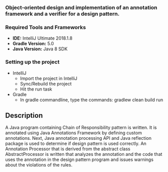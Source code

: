 ### Object-oriented design and implementation of an annotation framework and a verifier for a design pattern.


### Required Tools and Frameworks

 - **IDE:** IntelliJ Ultimate 2018.1.8
 - **Gradle Version:** 5.0
 - **Java Version:** Java 8 SDK
 
### Setting up the project

 - IntelliJ
    -   Import the project in IntelliJ
    - Sync/Rebuild the project
    - Hit the run task
 - Gradle
    - In gradle commandline, type the commands: gradlew clean build run


## Description
A Java program containing Chain of Responsibility pattern is written. It is annotated using Java Annotations Framework by defining custom annotations. Next, Java annotation processing API and Java reflection package is used to determine if design pattern is used correctly. An Annotation Processor that is derived from the abstract class AbstractProcessor is written that analyzes the annotation and the code that uses the annotation in the design pattern program and  issues warnings about the violations of the rules.


